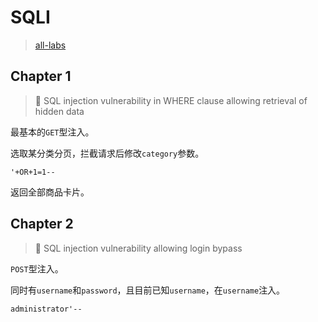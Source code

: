 # SQLI

> [all-labs](https://portswigger.net/web-security/all-labs)

## Chapter 1

> :hammer: SQL injection vulnerability in WHERE clause allowing retrieval of hidden data

最基本的`GET`型注入。

选取某分类分页，拦截请求后修改`category`参数。

```
'+OR+1=1--
```

返回全部商品卡片。

## Chapter 2

> :hammer: SQL injection vulnerability allowing login bypass

`POST`型注入。

同时有`username`和`password`，且目前已知`username`，在`username`注入。

```
administrator'--
```

